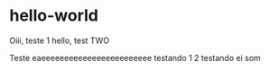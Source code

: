 # hello-world
Oiii, teste 1
hello, test TWO

Teste
eaeeeeeeeeeeeeeeeeeeeeeeee testando 1 2 testando ei som
